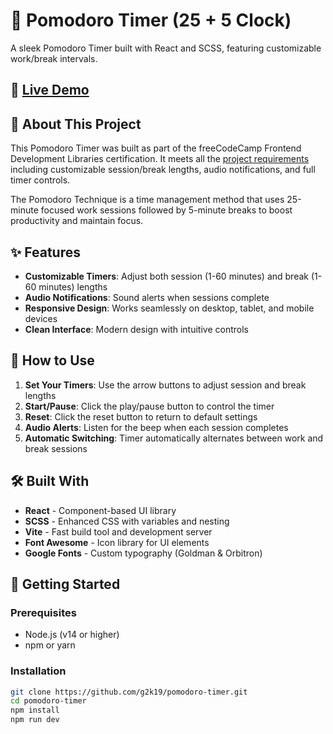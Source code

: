 # 🍅 Pomodoro Timer (25 + 5 Clock)

A sleek Pomodoro Timer built with React and SCSS, featuring customizable work/break intervals.

## 🚀 [Live Demo](https://pomodoro.g2k.media/)

## 📖 About This Project

This Pomodoro Timer was built as part of the freeCodeCamp Frontend Development Libraries certification. It meets all the [project requirements](https://www.freecodecamp.org/learn/front-end-development-libraries/front-end-development-libraries-projects/build-a-25--5-clock) including customizable session/break lengths, audio notifications, and full timer controls.

The Pomodoro Technique is a time management method that uses 25-minute focused work sessions followed by 5-minute breaks to boost productivity and maintain focus.

## ✨ Features

- **Customizable Timers**: Adjust both session (1-60 minutes) and break (1-60 minutes) lengths
- **Audio Notifications**: Sound alerts when sessions complete
- **Responsive Design**: Works seamlessly on desktop, tablet, and mobile devices
- **Clean Interface**: Modern design with intuitive controls

## 📱 How to Use

1. **Set Your Timers**: Use the arrow buttons to adjust session and break lengths
2. **Start/Pause**: Click the play/pause button to control the timer
3. **Reset**: Click the reset button to return to default settings
4. **Audio Alerts**: Listen for the beep when each session completes
5. **Automatic Switching**: Timer automatically alternates between work and break sessions

## 🛠️ Built With

- **React** - Component-based UI library
- **SCSS** - Enhanced CSS with variables and nesting
- **Vite** - Fast build tool and development server
- **Font Awesome** - Icon library for UI elements
- **Google Fonts** - Custom typography (Goldman & Orbitron)

## 🚀 Getting Started

### Prerequisites
- Node.js (v14 or higher)
- npm or yarn

### Installation
```bash
git clone https://github.com/g2k19/pomodoro-timer.git
cd pomodoro-timer
npm install
npm run dev
```
